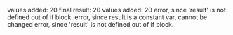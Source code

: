 values added: 20
final result: 20
values added: 20
error, since 'result' is not defined out of if block.
error, since result is a constant var, cannot be changed 
error, since 'result' is not defined out of if block.
